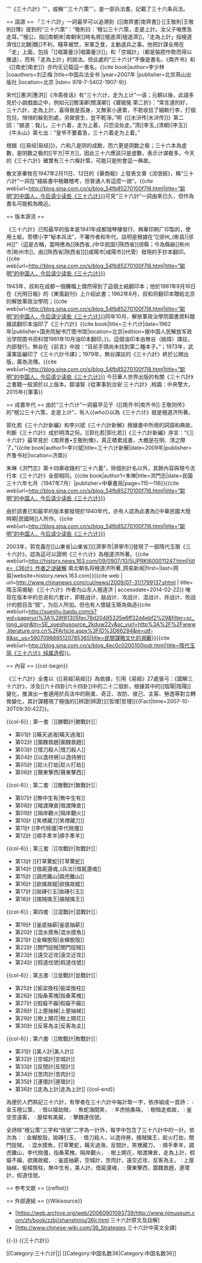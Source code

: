 '''《三十六計》'''，或稱'''三十六策'''，是一部兵法書，記載了三十六条兵法。

== 語源 ==
「三十六計」一詞最早可以追溯到《[[南齊書|南齊書]]·[[王敬則|王敬則]]傳》提到的“三十六策”：“敬則曰：‘檀公三十六策，走是上計。汝父子唯應急走耳。’”檀公，指[[南朝宋|南朝宋]]時名將[[檀道濟|檀道濟]]，「走為上計」指檀道濟伐[[北魏|魏]]不利，糧草被焚，宋軍乏食，主動退兵之事。他把計謀全用在「走」上面，包括「[[唱籌量沙|唱籌量沙]]」和「空城計」（都是裝腔作勢而得以撤退），而有「走為上計」的說法。但此處的“三十六计”不像是書名，《南齐书》和《[[南史|南史]]》亦均无记载這一書名。<ref name="multip">{{cite book|author=李少林 |coauthors=刘正梅 |title=中国兵法全书 |year=2007年 |publisher=北京燕山出版社 |location=北京 |isbn= 978-7-5402-1907-9}}</ref>

宋代[[惠洪|惠洪]]《冷斋夜话》有“三十六计，走为上计”一语；元朝以後，此語多見於小說戲曲之中，例如元[[關漢卿|關漢卿]]《竇娥冤·第二折》：“常言道的好，三十六計，走為上計，喜得我是孤身，又無家小連累，不若收拾了細軟行李，打個包兒，悄悄的躲到別處，另做營生，豈不乾淨。”明《[[水浒传|水浒传]]》第二回：“娘道：我儿，三十六着，走为上着，只恐没处走。”清[[李玉_(清朝)|李玉]]《牛头山》第七出：“皇爷不要着急，三十六着走为上着。”

根据《[[易经|易经]]》，六和八是阴的成数，而六更是阴数之极；三十六本為虛數，是阴数之极的[[平方|平方]]，因此三十六應該只是虛數，表示计谋极多<ref name="multip"/>。今天的《三十六計》確實有三十六條計策，可能只是附會這一典故。

散文家秦牧在1947年2月11日、12日的《華商報》上發表文章《流氓經》，稱“三十六計”一詞在“綫裝書中極難稽考，但普通人有這麼一說”。<ref>{{cite web|url=http://blog.sina.com.cn/s/blog_54fb85270100f7l8.html|title=“聪明”的中国人，今后请少读些《三十六计》}}</ref>可見“三十六計”一詞由來已久，但作為書名可能較為晚近。

== 版本源流 ==

《三十六計》已知最早的版本是1941年成都瑞琴樓發行、興華印刷厂印製的，使用土紙，旁標小字“秘本兵法”，不署作者和年代，註明是根據在“[[邠州_(彬县)|邠州]]”（這是古稱，當時應為[[陕西省_(中华民国)|陝西省]]邠縣；今為縣級[[彬州市|彬州市]]，由[[陝西省|陝西省]][[咸陽市|咸陽市]]代管）發現的手抄本翻印。<ref>{{cite web|url=http://blog.sina.com.cn/s/blog_54fb85270100f7l8.html|title=“聪明”的中国人，今后请少读些《三十六计》}}</ref>

1943年，叔和在成都一個攤檔上偶然得到了這個土紙翻印本；他於1961年9月16日在《光明日報》的《東風副刊》上介紹此書；1962年8月，叔和将翻印本贈給北京的解放軍政治學院；<ref>{{cite web|url=http://blog.sina.com.cn/s/blog_54fb85270100f7l8.html|title=“聪明”的中国人，今后请少读些《三十六计》}}</ref>同年10月，解放軍政治學院圖書資料館據該翻印本油印了《三十六計》<ref>{{cite book|title=三十六计|date=1962年|publisher=国务院秘书厅图书馆|location=北京|edition=据中国人民解放军政治学院图书资料馆1961年10月油印本翻印。}}</ref>。這個油印本由無谷（姚煒）譯註，内部發行。無谷在《前言》中說：“目前手頭尚未找到第二種本子。”；1973年，武漢軍區編印了《三十六計今譯》；1979年，無谷譯註的《三十六計》終於公開出版，廣為流傳。<ref>{{cite web|url=http://blog.sina.com.cn/s/blog_54fb85270100f7l8.html|title=“聪明”的中国人，今后请少读些《三十六计》}}</ref>
今日華人世界出版的有關《三十六計》之書籍一般源於以上版本。<ref>鄒濬智《從軍事到治安:三十六計》,桃園：中央警大，2015年</ref>{{軍事}}

== 成書年代 ==
由於“三十六计”一詞最早见于《[[南齐书|南齐书]]·王敬则传》的“檀公三十六策，走是上计”，有人{{who}}以為《三十六计》就是檀道济所著。

郭化若《三十六計新編》和李兴斌《三十六計新解》根據書中所用的詞語和典故，判斷《三十六計》成於明清之际。<ref>[[郭化若|郭化若]]《三十六計新編》序言：“《三十六計》最早見於《南齊書•王敬則傳》，真正積累成書，大概是在明、清之際了。”</ref><ref>{{cite book|author1=李兴斌|title=三十六计新解|date=2009年|publisher=齐鲁书社|location=济南}}</ref>

朱琳《洪門志》第十四章收錄的“三十六着”，除個別計名以外，其餘內容與現今流行本《三十六計》全部相同。<ref>{{cite book|author1=朱琳|title=洪門志|date=民國三十六年七月（1947年7月）|publisher=中華書局|page=115—116}}</ref><ref>{{cite web|url=http://blog.sina.com.cn/s/blog_54fb85270100f7l8.html|title=“聪明”的中国人，今后请少读些《三十六计》}}</ref>

由於該書已知最早的版本都發現於1940年代，亦有人認為此書為[[中華民國大陸時期|民國時]]人所作。<ref>{{cite web|url=http://blog.sina.com.cn/s/blog_54fb85270100f7l8.html|title=“聪明”的中国人，今后请少读些《三十六计》}}</ref>

2003年，郭克義在[[山東省|山東省]][[濟寧市|濟寧市]]發現了一部隋代玉簡《三十六計》，認為這可以證明《三十六计》為檀道济所著。<ref>{{cite web|url=http://history.news.163.com/09/0907/10/5IJPRKI600011247.html|title=《36计》作者之谜破解 南北朝名将檀道济所著_网易新闻|first=|last=网易|website=history.news.163.com}}</ref><ref name="chinanews">{{cite web | url=http://www.chinanews.com/cul/news/2009/07-31/1799137.shtml | title=隋玉简揭秘:《三十六计》作者为山东人檀道济 | accessdate=2014-02-22}}</ref>
唯现在版本中的总说和六套计，即胜战计、敌战计、攻战计、混战计、并战计、败战计的题目及“按”，为后人所加。<ref name="chinanews" />但也有人懷疑玉簡為偽造<ref>{{cite web|url=http://xueshu.baidu.com/s?wd=paperuri%3A%28f81305fec78d20485335e6ff32d4ebf2%29&filter=sc_long_sign&tn=SE_xueshusource_2kduw22v&sc_vurl=http%3A%2F%2Fwww.literature.org.cn%2FArticle.aspx%3FID%3D66294&ie=utf-8&sc_us=5907098885120785365|title=民間謀略文化的淵藪}}</ref><ref>{{cite web|url=http://blog.sina.com.cn/s/blog_4ec0c0200100jodr.html|title=隋代玉简《三十六计》纯属造假}}</ref>。


== 內容 ==
{{col-begin}}

《三十六計》全書以《[[易經|易經]]》為依據，引用《易經》27處<ref>張弓：《圖解三十六計》</ref>，涉及[[六十四卦|六十四卦]]中的二十二個卦。根據其中的[[陰陽|陰陽]]變化，推演出一套適用於兵法中的剛柔、奇正、攻防、彼己、主客、勞逸等對立轉換變化，其計謀體現了極強的[[辨證|辨證]][[哲理|哲理]]{{Fact|time=2007-10-30T09:30:42Z}}。

{{col-6}}
; 第一套〖[[勝戰計|勝戰計]]〗
* 第01計 [[瞞天過海|瞞天過海]]
* 第02計 [[圍魏救趙|圍魏救趙]]
* 第03計 [[借刀殺人|借刀殺人]]
* 第04計 [[以逸待勞|以逸待勞]]
* 第05計 [[趁火打劫|趁火打劫]]
* 第06計 [[聲東擊西|聲東擊西]]

{{col-6}}
; 第二套〖[[敵戰計|敵戰計]]〗
* 第07計 [[無中生有|無中生有]]
* 第08計 [[暗渡陳倉|暗渡陳倉]]
* 第09計 [[隔岸觀火|隔岸觀火]]
* 第10計 [[笑裡藏刀|笑裡藏刀]]
* 第11計 [[李代桃僵|李代桃僵]]
* 第12計 [[順手牽羊|順手牽羊]]

{{col-6}}
; 第三套〖[[攻戰計|攻戰計]]〗
* 第13計 [[打草驚蛇|打草驚蛇]]
* 第14計 [[借屍還魂_(兵法)|借屍還魂]]
* 第15計 [[調虎離山|調虎離山]]
* 第16計 [[欲擒故縱|欲擒故縱]]
* 第17計 [[拋磚引玉|拋磚引玉]]
* 第18計 [[擒賊擒王|擒賊擒王]]

{{col-6}}
; 第四套〖[[混戰計|混戰計]]〗
* 第19計 [[釜底抽薪|釜底抽薪]]
* 第20計 [[混水摸魚|混水摸魚]]
* 第21計 [[金蟬脫殼|金蟬脫殼]]
* 第22計 [[關門捉賊|關門捉賊]]
* 第23計 [[遠交近攻|遠交近攻]]
* 第24計 [[假道伐虢|假道伐虢]]

{{col-6}}
; 第五套〖[[並戰計|並戰計]]〗
* 第25計 [[偷梁換柱|偷梁換柱]]
* 第26計 [[指桑罵槐|指桑罵槐]]
* 第27計 [[假癡不癲|假癡不癲]]
* 第28計 [[上屋抽梯|上屋抽梯]]
* 第29計 [[樹上開花|樹上開花]]
* 第30計 [[反客為主|反客為主]]

{{col-6}}
; 第六套〖[[敗戰計|敗戰計]]〗
* 第31計 [[美人計|美人計]]
* 第32計 [[空城計|空城計]]
* 第33計 [[反間計|反間計]]
* 第34計 [[苦肉計|苦肉計]]
* 第35計 [[連環計|連環計]]
* 第36計 [[走為上計|走為上計]]
{{col-end}}

為便於人們熟記三十六計，有學者在三十六計中每計取一字，依序組成一首詩：
: 金玉檀公策，
: 借以擒劫賊，
: 魚蛇海間笑，
: 羊虎桃桑隔，
: 樹暗走痴故，
: 釜空苦遠客，
: 屋樑有美屍，
: 擊魏連伐虢。

全詩除“檀公策”三字和“伐虢”二字為一計外，每字中包含了三十六計中的一計。依次為：
: 金蟬脫殼，拋磚引玉，
: 借刀殺人，以逸待勞，擒賊擒王，趁火打劫，關門捉賊，
: 混水摸魚，打草驚蛇，瞞天過海，反間計，笑裡藏刀，
: 順手牽羊，調虎離山，李代桃僵，指桑罵槐，隔岸觀火，
: 樹上開花，暗渡陳倉，走為上計，假癡不癲，欲擒故縱，
: 釜底抽薪，空城計，苦肉計，遠交近攻，反客為主，
: 上屋抽梯，偷樑換柱，無中生有，美人計，借屍還魂，
: 聲東擊西，圍魏救趙，連環計，假道伐虢。

== 参考文献 ==
{{reflist}}

== 外部連結 ==
{{Wikisource}}
* [https://web.archive.org/web/20060901093739/http://www.njmuseum.com/zh/book/zzbj/shanshiniu/36ji.html 三十六計原文及註解]
* [http://www.chinese-wiki.com/36_Strategies 三十六計中英文全譯]

{{-}}
{{三十六計}}

[[Category:三十六计|]]
[[Category:中国名数36|Category:中国名数36]]